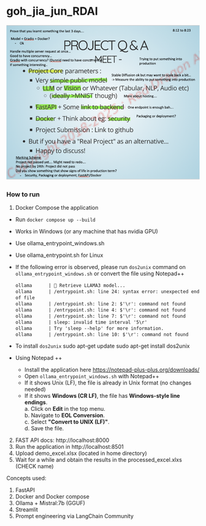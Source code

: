 # goh_jia_jun_RDAI
![Project Screenshot](RDAI_Instructions.png)

### How to run
1.  Docker Compose the application
   - Run `docker compose up --build` 
   - Works in Windows (or any machine that has nvidia GPU)
   - Use ollama_entrypoint_windows.sh
   - Use ollama_entrypoint.sh for Linux
   - If the following error is observed, please run `dos2unix` command on `ollama_entrypoint_windows.sh` or convert the file using Notepad++
        
         ollama      | 🔴 Retrieve LLAMA3 model...
         ollama      | /entrypoint.sh: line 24: syntax error: unexpected end of file                                                         
         ollama      | /entrypoint.sh: line 2: $'\r': command not found
         ollama      | /entrypoint.sh: line 4: $'\r': command not found                                                                      
         ollama      | /entrypoint.sh: line 7: $'\r': command not found                                                                      
         ollama      | sleep: invalid time interval '5\r'                                                                                    
         ollama      | Try 'sleep --help' for more information.                                                                              
         ollama      | /entrypoint.sh: line 10: $'\r': command not found
   - To install `dos2unix`
         sudo apt-get update
         sudo apt-get install dos2unix
   - Using Notepad ++
      - Install the application here https://notepad-plus-plus.org/downloads/
      - Open `ollama_entrypoint_windows.sh` with Notepad++
      - If it shows Unix (LF), the file is already in Unix format (no changes needed)
      - If it shows **Windows (CR LF)**, the file has **Windows-style line endings**.  
         a. Click on **Edit** in the top menu.  
         b. Navigate to **EOL Conversion**.  
         c. Select **"Convert to UNIX (LF)"**.  
         d. Save the file.  

2. FAST API docs: http://localhost:8000
3. Run the application in http://localhost:8501
4. Upload demo_excel.xlsx (located in home directory)
5. Wait for a while and obtain the results in the processed_excel.xlxs (CHECK name)


Concepts used:
1) FastAPI
2) Docker and Docker compose
3) Ollama + Mistral:7b (GGUF)
4) Streamlit
5) Prompt engineering via LangChain Community
